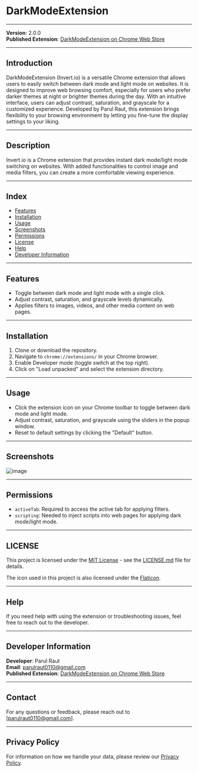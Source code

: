 # DarkModeExtension
---

**Version**: 2.0.0   
**Published Extension**: [DarkModeExtension on Chrome Web Store](https://chromewebstore.google.com/detail/darkmodeextension/jcgmljkndiijbonfbbhibbfidmbdojfl?authuser=2)

---
## Introduction
DarkModeExtension (Invert.io) is a versatile Chrome extension that allows users to easily switch between dark mode and light mode on websites. It is designed to improve web browsing comfort, especially for users who prefer darker themes at night or brighter themes during the day. With an intuitive interface, users can adjust contrast, saturation, and grayscale for a customized experience. Developed by Parul Raut, this extension brings flexibility to your browsing environment by letting you fine-tune the display settings to your liking.

---

## Description
Invert.io is a Chrome extension that provides instant dark mode/light mode switching on websites. With added functionalities to control image and media filters, you can create a more comfortable viewing experience. 

---

## Index
- [Features](#features)
- [Installation](#installation)
- [Usage](#usage)
- [Screenshots](#screenshots)
- [Permissions](#permissions)
- [License](#license)
- [Help](#help)
- [Developer Information](#developer-information)

---

## Features
- Toggle between dark mode and light mode with a single click.
- Adjust contrast, saturation, and grayscale levels dynamically.
- Applies filters to images, videos, and other media content on web pages.

---

## Installation
1. Clone or download the repository.
2. Navigate to `chrome://extensions/` in your Chrome browser.
3. Enable Developer mode (toggle switch at the top right).
4. Click on "Load unpacked" and select the extension directory.

---

## Usage
- Click the extension icon on your Chrome toolbar to toggle between dark mode and light mode.
- Adjust contrast, saturation, and grayscale using the sliders in the popup window.
- Reset to default settings by clicking the "Default" button.

---

## Screenshots

![image](https://github.com/user-attachments/assets/97a0b5c2-af61-438b-9ca7-6f392c054e07)

---

## Permissions
- `activeTab`: Required to access the active tab for applying filters.
- `scripting`: Needed to inject scripts into web pages for applying dark mode/light mode.

---

## LICENSE
This project is licensed under the [MIT License](https://opensource.org/licenses/MIT) - see the [LICENSE.md](https://github.com/parulraut0110/DarkModeExtension/blob/main/LICENSE.md) file for details.

The icon used in this project is also licensed under the [Flaticon](https://github.com/parulraut0110/DarkModeExtension/blob/main/icon-licence.pdf).

---

## Help
If you need help with using the extension or troubleshooting issues, feel free to reach out to the developer.

---

## Developer Information
**Developer**: Parul Raut  
**Email**: parulraut0110@gmail.com  
**Published Extension**: [DarkModeExtension on Chrome Web Store](https://chromewebstore.google.com/detail/darkmodeextension/jcgmljkndiijbonfbbhibbfidmbdojfl?authuser=2)

---
## Contact

For any questions or feedback, please reach out to [parulraut0110@gmail.com].

---

## Privacy Policy

For information on how we handle your data, please review our [Privacy Policy](PRIVACY_POLICY.md).

